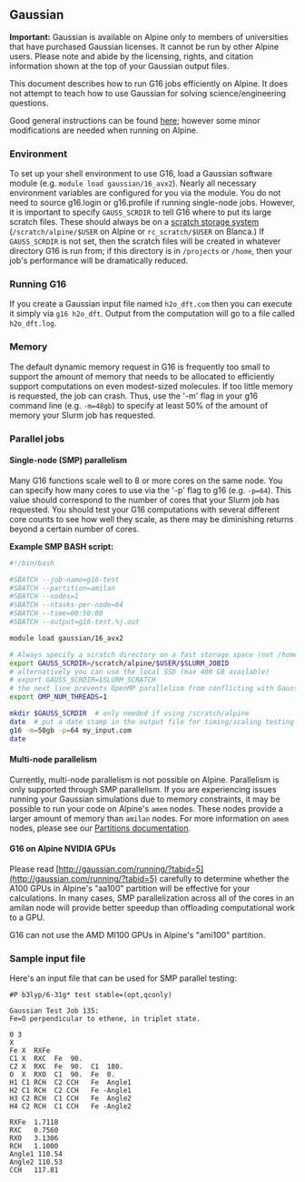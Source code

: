 ## Gaussian

__Important:__ Gaussian is available on Alpine only to members of
universities that have purchased Gaussian licenses. It cannot be run
by other Alpine users. Please note and abide by the licensing,
rights, and citation information shown at the top of your Gaussian
output files.

This document describes how to run G16 jobs efficiently on
Alpine. It does not attempt to teach how to use Gaussian for solving
science/engineering questions.

Good general instructions can be found [here](http://gaussian.com/running/); however some minor modifications
are needed when running on Alpine.


### Environment

To set up your shell environment to use G16, load a Gaussian software
module (e.g. `module load gaussian/16_avx2`). Nearly all necessary
environment variables are configured for you via the module. You do
not need to source g16.login or g16.profile if running single-node jobs.
However, it is important to specify `GAUSS_SCRDIR` to tell G16 where
to put its large scratch files. These should always be on a [scratch storage system](../compute/filesystems)
(`/scratch/alpine/$USER` on Alpine or `rc_scratch/$USER` on Blanca.) If 
`GAUSS_SCRDIR` is not set, then the scratch files will be created in 
whatever directory G16 is run from; if this directory is in `/projects` 
or `/home`, then your job's performance will be dramatically reduced.


### Running G16

If you create a Gaussian input file named `h2o_dft.com` then you can
execute it simply via `g16 h2o_dft`. Output from the computation will
go to a file called `h2o_dft.log`.


### Memory

The default dynamic memory request in G16 is frequently too small to
support the amount of memory that needs to be allocated to efficiently
support computations on even modest-sized molecules. If too little
memory is requested, the job can crash. Thus, use the '-m' flag in
your g16 command line (e.g. `-m=48gb`) to specify at least 50% of
the amount of memory your Slurm job has requested.


### Parallel jobs


#### Single-node (SMP) parallelism

Many G16 functions scale well to 8 or more cores on the same node. You
can specify how many cores to use via the '-p' flag to g16
(e.g. `-p=64`). This value should correspond to the number of cores
that your Slurm job has requested. You should test your G16
computations with several different core counts to see how well they
scale, as there may be diminishing returns beyond a certain number of
cores.

__Example SMP BASH script:__

```bash
#!/bin/bash

#SBATCH --job-name=g16-test
#SBATCH --partition=amilan
#SBATCH --nodes=1
#SBATCH --ntasks-per-node=64
#SBATCH --time=00:50:00
#SBATCH --output=g16-test.%j.out

module load gaussian/16_avx2

# Always specify a scratch directory on a fast storage space (not /home or /projects!)
export GAUSS_SCRDIR=/scratch/alpine/$USER/$SLURM_JOBID
# alternatively you can use the local SSD (max 400 GB available)
# export GAUSS_SCRDIR=$SLURM_SCRATCH
# the next line prevents OpenMP parallelism from conflicting with Gaussian's internal SMP parallelization
export OMP_NUM_THREADS=1

mkdir $GAUSS_SCRDIR  # only needed if using /scratch/alpine
date  # put a date stamp in the output file for timing/scaling testing if desired
g16 -m=50gb -p=64 my_input.com
date
```


#### Multi-node parallelism

Currently, multi-node parallelism is not possible on Alpine. Parallelism is 
only supported through SMP parallelism. If you are experiencing issues running 
your Gaussian simulations due to memory constraints, it may be possible to run 
your code on Alpine's `amem` nodes. These nodes provide a larger amount of memory 
than `amilan` nodes. For more information on `amem` nodes, please see our [Partitions documentation](../clusters/alpine/alpine-hardware.html#partitions). 

#### G16 on Alpine NVIDIA GPUs

Please read [http://gaussian.com/running/?tabid=5](http://gaussian.com/running/?tabid=5) carefully to
determine whether the A100 GPUs in Alpine's "aa100" partition will be
effective for your calculations. In many cases, SMP parallelization
across all of the cores in an amilan node will provide better speedup
than offloading computational work to a GPU.

G16 can not use the AMD MI100 GPUs in Alpine's "ami100" partition.

### Sample input file

Here's an input file that can be used for SMP parallel testing:

```
#P b3lyp/6-31g* test stable=(opt,qconly)

Gaussian Test Job 135:
Fe=O perpendicular to ethene, in triplet state.

0 3
X
Fe X  RXFe
C1 X  RXC  Fe  90.
C2 X  RXC  Fe  90.  C1  180.
O  X  RXO  C1  90.  Fe	0.
H1 C1 RCH  C2 CCH   Fe  Angle1
H2 C1 RCH  C2 CCH   Fe -Angle1
H3 C2 RCH  C1 CCH   Fe  Angle2
H4 C2 RCH  C1 CCH   Fe -Angle2

RXFe  1.7118
RXC   0.7560
RXO   3.1306
RCH   1.1000
Angle1 110.54
Angle2 110.53
CCH   117.81
```

